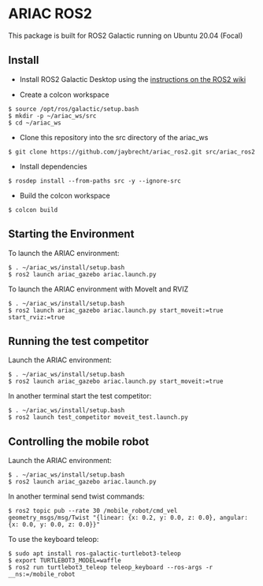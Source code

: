 # ARIAC ROS2 

This package is built for ROS2 Galactic running on Ubuntu 20.04 (Focal)

## Install

- Install ROS2 Galactic Desktop using the [instructions on the ROS2 wiki](https://docs.ros.org/en/galactic/Installation/Ubuntu-Install-Debians.html#)

- Create a colcon workspace 

```
$ source /opt/ros/galactic/setup.bash
$ mkdir -p ~/ariac_ws/src
$ cd ~/ariac_ws
```

- Clone this repository into the src directory of the ariac_ws

```
$ git clone https://github.com/jaybrecht/ariac_ros2.git src/ariac_ros2
```

- Install dependencies

```
$ rosdep install --from-paths src -y --ignore-src
```

- Build the colcon workspace

```
$ colcon build
```

## Starting the Environment

To launch the ARIAC environment:

```
$ . ~/ariac_ws/install/setup.bash
$ ros2 launch ariac_gazebo ariac.launch.py
```

To launch the ARIAC environment with MoveIt and RVIZ

```
$ . ~/ariac_ws/install/setup.bash
$ ros2 launch ariac_gazebo ariac.launch.py start_moveit:=true start_rviz:=true
```
## Running the test competitor

Launch the ARIAC environment:

```
$ . ~/ariac_ws/install/setup.bash
$ ros2 launch ariac_gazebo ariac.launch.py start_moveit:=true
```

In another terminal start the test competitor:

```
$ . ~/ariac_ws/install/setup.bash
$ ros2 launch test_competitor moveit_test.launch.py
```

## Controlling the mobile robot

Launch the ARIAC environment:

```
$ . ~/ariac_ws/install/setup.bash
$ ros2 launch ariac_gazebo ariac.launch.py
```

In another terminal send twist commands:

```
$ ros2 topic pub --rate 30 /mobile_robot/cmd_vel geometry_msgs/msg/Twist "{linear: {x: 0.2, y: 0.0, z: 0.0}, angular: {x: 0.0, y: 0.0, z: 0.0}}"
```

To use the keyboard teleop:

```
$ sudo apt install ros-galactic-turtlebot3-teleop
$ export TURTLEBOT3_MODEL=waffle
$ ros2 run turtlebot3_teleop teleop_keyboard --ros-args -r __ns:=/mobile_robot
```